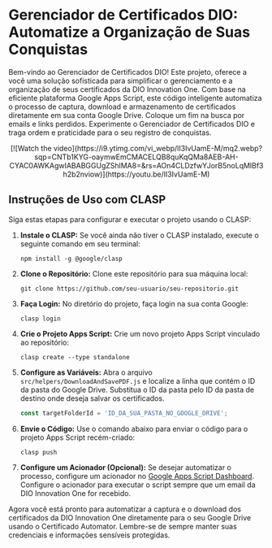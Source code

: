 # Gerenciador de Certificados DIO: Automatize a Organização de Suas Conquistas

Bem-vindo ao Gerenciador de Certificados DIO! Este projeto, oferece a você uma solução sofisticada para simplificar o gerenciamento e a organização de seus certificados da DIO Innovation One. Com base na eficiente plataforma Google Apps Script, este código inteligente automatiza o processo de captura, download e armazenamento de certificados diretamente em sua conta Google Drive. Coloque um fim na busca por emails e links perdidos. Experimente o Gerenciador de Certificados DIO e traga ordem e praticidade para o seu registro de conquistas.

<div align="center">
    [![Watch the video](https://i9.ytimg.com/vi_webp/lI3IvUamE-M/mq2.webp?sqp=CNTb1KYG-oaymwEmCMACELQB8quKqQMa8AEB-AH-CYAC0AWKAgwIABABGGUgZShlMA8=&rs=AOn4CLDzfwYJorB5noLqMlBf3h2b2nviow)](https://youtu.be/lI3IvUamE-M)
</div>

## Instruções de Uso com CLASP

Siga estas etapas para configurar e executar o projeto usando o CLASP:

1. **Instale o CLASP:** Se você ainda não tiver o CLASP instalado, execute o seguinte comando em seu terminal:

    ```
    npm install -g @google/clasp
    ```

2. **Clone o Repositório:** Clone este repositório para sua máquina local:

    ```
    git clone https://github.com/seu-usuario/seu-repositorio.git
    ```

3. **Faça Login:** No diretório do projeto, faça login na sua conta Google:

    ```
    clasp login
    ```

4. **Crie o Projeto Apps Script:** Crie um novo projeto Apps Script vinculado ao repositório:

    ```
    clasp create --type standalone
    ```

5. **Configure as Variáveis:** Abra o arquivo `src/helpers/DownloadAndSavePDF.js` e localize a linha que contém o ID da pasta do Google Drive. Substitua o ID da pasta pelo ID da pasta de destino onde deseja salvar os certificados.

    ```javascript
    const targetFolderId = 'ID_DA_SUA_PASTA_NO_GOOGLE_DRIVE';
    ```

6. **Envie o Código:** Use o comando abaixo para enviar o código para o projeto Apps Script recém-criado:

    ```
    clasp push
    ```

7. **Configure um Acionador (Opcional):** Se desejar automatizar o processo, configure um acionador no [Google Apps Script Dashboard](https://script.google.com). Configure o acionador para executar o script sempre que um email da DIO Innovation One for recebido.

Agora você está pronto para automatizar a captura e o download dos certificados da DIO Innovation One diretamente para o seu Google Drive usando o Certificado Automator. Lembre-se de sempre manter suas credenciais e informações sensíveis protegidas.



